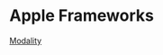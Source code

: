 #  Apple Frameworks

[Modality](https://developer.apple.com/design/human-interface-guidelines/patterns/modality)

